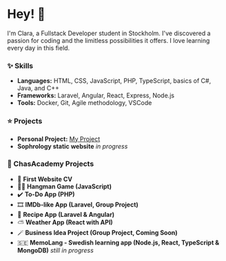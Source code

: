 # Hey! 👋

I'm Clara, a Fullstack Developer student in Stockholm. I've discovered a passion for coding and the limitless possibilities it offers. I love learning every day in this field.

### ✨ Skills
- **Languages:** HTML, CSS, JavaScript, PHP, TypeScript, basics of C#, Java, and C++
- **Frameworks:** Laravel, Angular, React, Express, Node.js
- **Tools:** Docker, Git, Agile methodology, VSCode

### ⭐ Projects
- **Personal Project:** [My Project](https://djur-osteopat.com/)
- **Sophrology static website** *in progress*

### 🥇 ChasAcademy Projects
- 👤 **First Website CV**
- 🧍‍♂️ **Hangman Game (JavaScript)**
- ✔️ **To-Do App (PHP)**
- 🎞️ **IMDb-like App (Laravel, Group Project)**
- 🍔 **Recipe App (Laravel & Angular)**
- ⛅ **Weather App (React with API)**
- 🪄 **Business Idea Project (Group Project, Coming Soon)**
- 🇸🇪 **MemoLang - Swedish learning app (Node.js, React, TypeScript & MongoDB)** *still in progress*
